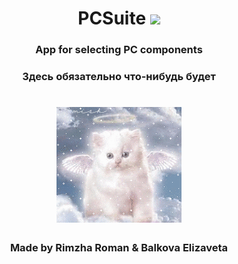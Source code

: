 <h1 align="center">PCSuite <img src="https://user-images.githubusercontent.com/74038190/212257465-7ce8d493-cac5-494e-982a-5a9deb852c4b.gif" height="32"/></h1>
<h3 align="center">App for selecting PC components</h3>
<h3 align="center">Здесь обязательно что-нибудь будет</h3>
<h1 align="center"> <img src="Other materials/Angel.gif"/></h1>
<h3 align="center">Made by Rimzha Roman & Balkova Elizaveta</h3>
